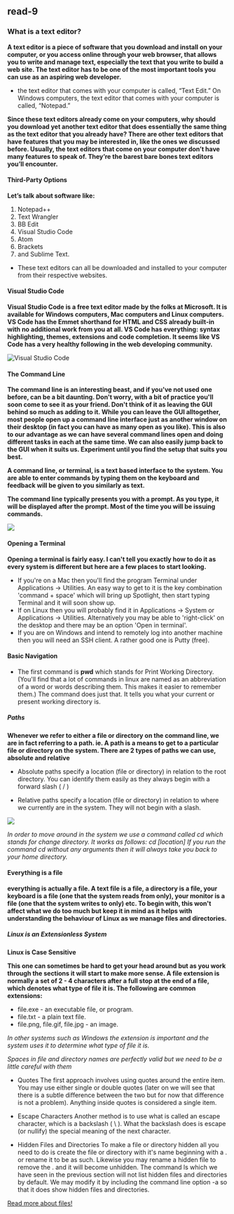 ## read-9

### What is a text editor?

**A text editor is a piece of software that you download and install on your computer, or you access online through your web browser, that allows you to write and manage text, especially the text that you write to build a web site. The text editor has to be one of the most important tools you can use as an aspiring web developer.**
* the text editor that comes with your computer is called, “Text Edit.” On Windows computers, the text editor that comes with your computer is called, “Notepad.”

**Since these text editors already come on your computers, why should you download yet another text editor that does essentially the same thing as the text editor that you already have? There are other text editors that have features that you may be interested in, like the ones we discussed before. Usually, the text editors that come on your computer don’t have many features to speak of. They’re the barest bare bones text editors you’ll encounter.**

#### Third-Party Options
**Let’s talk about software like:**

1. Notepad++
2. Text Wrangler
3. BB Edit
4. Visual Studio Code
5. Atom
6. Brackets
7. and Sublime Text.

* These text editors can all be downloaded and installed to your computer from their respective websites.

#### Visual Studio Code
**Visual Studio Code is a free text editor made by the folks at Microsoft. It is available for Windows computers, Mac computers and Linux computers. VS Code has the Emmet shorthand for HTML and CSS already built-in with no additional work from you at all. VS Code has everything: syntax highlighting, themes, extensions and code completion. It seems like VS Code has a very healthy following in the web developing community.**

![Visual Studio Code](https://upload.wikimedia.org/wikipedia/commons/thumb/9/9a/Visual_Studio_Code_1.35_icon.svg/1200px-Visual_Studio_Code_1.35_icon.svg.png)

#### The Command Line
**The command line is an interesting beast, and if you've not used one before, can be a bit daunting. Don't worry, with a bit of practice you'll soon come to see it as your friend. Don't think of it as leaving the GUI behind so much as adding to it. While you can leave the GUI alltogether, most people open up a command line interface just as another window on their desktop (in fact you can have as many open as you like). This is also to our advantage as we can have several command lines open and doing different tasks in each at the same time. We can also easily jump back to the GUI when it suits us. Experiment until you find the setup that suits you best.**

**A command line, or terminal, is a text based interface to the system. You are able to enter commands by typing them on the keyboard and feedback will be given to you similarly as text.**

**The command line typically presents you with a prompt. As you type, it will be displayed after the prompt. Most of the time you will be issuing commands.**

![](https://www.ictlounge.com/Images/command_line_interface_large.gif)


#### Opening a Terminal

**Opening a terminal is fairly easy. I can't tell you exactly how to do it as every system is different but here are a few places to start looking.**

* If you're on a Mac then you'll find the program Terminal under Applications -> Utilities. An easy way to get to it is the key combination 'command + space' which will bring up Spotlight, then start typing Terminal and it will soon show up.
* If on Linux then you will probably find it in Applications -> System or Applications -> Utilities. Alternatively you may be able to 'right-click' on the desktop and there may be an option 'Open in terminal'.
* If you are on Windows and intend to remotely log into another machine then you will need an SSH client. A rather good one is Putty (free).

#### Basic Navigation
- The first command is **pwd** which stands for Print Working Directory. (You'll find that a lot of commands in linux are named as an abbreviation of a word or words describing them. This makes it easier to remember them.) The command does just that. It tells you what your current or present working directory is.

##### Paths
**Whenever we refer to either a file or directory on the command line, we are in fact referring to a path. ie. A path is a means to get to a particular file or directory on the system.
There are 2 types of paths we can use, absolute and relative**
* Absolute paths specify a location (file or directory) in relation to the root directory. You can identify them easily as they always begin with a forward slash ( / )

* Relative paths specify a location (file or directory) in relation to where we currently are in the system. They will not begin with a slash.

![](https://s2.studylib.net/store/data/005441378_1-199f4db3c92c35f93901f9c6626fbcc7.png)

*In order to move around in the system we use a command called cd which stands for change directory. It works as follows:*
*cd [location]
If you run the command cd without any arguments then it will always take you back to your home directory.*

#### Everything is a file

**everything is actually a file. A text file is a file, a directory is a file, your keyboard is a file (one that the system reads from only), your monitor is a file (one that the system writes to only) etc. To begin with, this won't affect what we do too much but keep it in mind as it helps with understanding the behaviour of Linux as we manage files and directories.**

##### Linux is an Extensionless System
**Linux is Case Sensitive**

**This one can sometimes be hard to get your head around but as you work through the sections it will start to make more sense. A file extension is normally a set of 2 - 4 characters after a full stop at the end of a file, which denotes what type of file it is. The following are common extensions:**

* file.exe - an executable file, or program.
* file.txt - a plain text file.
* file.png, file.gif, file.jpg - an image.

*In other systems such as Windows the extension is important and the system uses it to determine what type of file it is.*

*Spaces in file and directory names are perfectly valid but we need to be a little careful with them*

* Quotes
The first approach involves using quotes around the entire item. You may use either single or double quotes (later on we will see that there is a subtle difference between the two but for now that difference is not a problem). Anything inside quotes is considered a single item.
* Escape Characters
Another method is to use what is called an escape character, which is a backslash ( \ ). What the backslash does is escape (or nullify) the special meaning of the next character.

* Hidden Files and Directories
To make a file or directory hidden all you need to do is create the file or directory with it's name beginning with a . or rename it to be as such. Likewise you may rename a hidden file to remove the . and it will become unhidden. The command ls which we have seen in the previous section will not list hidden files and directories by default. We may modify it by including the command line option -a so that it does show hidden files and directories.

[Read more about files!](https://ryanstutorials.net/linuxtutorial/aboutfiles.php)



